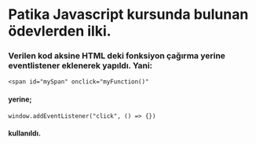# Patika Javascript kursunda bulunan ödevlerden ilki.
### Verilen kod aksine HTML deki fonksiyon çağırma yerine eventlistener eklenerek yapıldı. Yani:


`<span id="mySpan" onclick="myFunction()"` 
#### yerine;
`window.addEventListener("click", () => {})`
#### kullanıldı.
